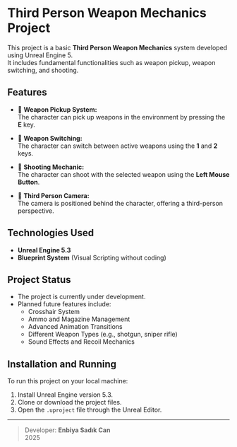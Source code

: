 # Third Person Weapon Mechanics Project

This project is a basic **Third Person Weapon Mechanics** system developed using Unreal Engine 5.  
It includes fundamental functionalities such as weapon pickup, weapon switching, and shooting.

## Features
- 🎯 **Weapon Pickup System:**  
  The character can pick up weapons in the environment by pressing the **E** key.

- 🎯 **Weapon Switching:**  
  The character can switch between active weapons using the **1** and **2** keys.

- 🎯 **Shooting Mechanic:**  
  The character can shoot with the selected weapon using the **Left Mouse Button**.

- 🎯 **Third Person Camera:**  
  The camera is positioned behind the character, offering a third-person perspective.

## Technologies Used
- **Unreal Engine 5.3**  
- **Blueprint System** (Visual Scripting without coding)

## Project Status
- The project is currently under development.  
- Planned future features include:
  - Crosshair System
  - Ammo and Magazine Management
  - Advanced Animation Transitions
  - Different Weapon Types (e.g., shotgun, sniper rifle)
  - Sound Effects and Recoil Mechanics

## Installation and Running
To run this project on your local machine:

1. Install Unreal Engine version 5.3.  
2. Clone or download the project files.  
3. Open the `.uproject` file through the Unreal Editor.

---

> Developer: **Enbiya Sadık Can**  
> 2025
